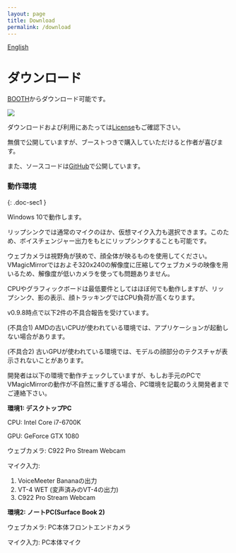 ```yaml
---
layout: page
title: Download
permalink: /download
---
```


[English](./en/download)

# ダウンロード

[BOOTH](https://booth.pm/ja/items/1272298)からダウンロード可能です。

<a target="_blank" href="https://baku-dreameater.booth.pm/items/1272298/">
  <img src="https://asset.booth.pm/static-images/banner/468x60_02.png">
</a>

ダウンロードおよび利用にあたっては[License](./license)もご確認下さい。

無償で公開していますが、ブーストつきで購入していただけると作者が喜びます。

また、ソースコードは[GitHub](https://github.com/malaybaku/VMagicMirror)で公開しています。

### 動作環境
{: .doc-sec1 }

Windows 10で動作します。

リップシンクでは通常のマイクのほか、仮想マイク入力も選択できます。このため、ボイスチェンジャー出力をもとにリップシンクすることも可能です。

ウェブカメラは視野角が狭めで、顔全体が映るものを使用してください。VMagicMirrorではおよそ320x240の解像度に圧縮してウェブカメラの映像を用いるため、解像度が低いカメラを使っても問題ありません。

CPUやグラフィックボードは最低要件としてはほぼ何でも動作しますが、リップシンク、影の表示、顔トラッキングではCPU負荷が高くなります。

v0.9.8時点で以下2件の不具合報告を受けています。

(不具合1) AMDの古いCPUが使われている環境では、アプリケーションが起動しない場合があります。

(不具合2) 古いGPUが使われている環境では、モデルの顔部分のテクスチャが表示されないことがあります。


開発者は以下の環境で動作チェックしていますが、もしお手元のPCでVMagicMirrorの動作が不自然に重すぎる場合、PC環境を記載のうえ開発者までご連絡下さい。

**環境1: デスクトップPC**

CPU: Intel Core i7-6700K

GPU: GeForce GTX 1080

ウェブカメラ: C922 Pro Stream Webcam

マイク入力:

1. VoiceMeeter Bananaの出力
2. VT-4 WET (変声済みのVT-4の出力)
3. C922 Pro Stream Webcam


**環境2: ノートPC(Surface Book 2)**

ウェブカメラ: PC本体フロントエンドカメラ

マイク入力: PC本体マイク
